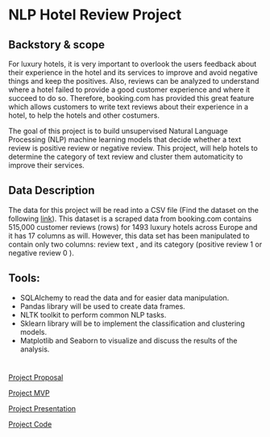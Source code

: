 # NLP Hotel Review Project
## Backstory & scope
For luxury hotels, it is very important to overlook the users feedback about their experience in the hotel and its services to improve and avoid negative 
things and keep the positives. Also, reviews can be analyzed to understand where a hotel failed to provide a good customer experience and where it succeed to do 
so. Therefore, booking.com has provided this great feature which allows customers to write text reviews about their experience in a hotel, to help the hotels and other costumers.

The goal of this project is to build unsupervised Natural Language Processing (NLP) machine learning models that decide whether a text review is positive review or 
negative review. This project, will help hotels to determine the category of text review and cluster them automaticity to improve their services.

## Data Description
The data for this project will be read into a CSV file (Find the dataset on the following [link](https://www.kaggle.com/jiashenliu/515k-hotel-reviews-data-in-europe/discussion)). 
This dataset is a scraped data from booking.com contains 515,000 customer reviews (rows)  for 1493 luxury hotels across Europe and it has 17 columns as will. However, 
this data set has been manipulated to contain only two columns: review text , and its category (positive review 1 or negative review 0 ).

## Tools:
- SQLAlchemy to read the data and for easier data manipulation.
- Pandas library will be used to create data frames.
- NLTK toolkit to perform common NLP tasks.
- Sklearn library will be to implement the classification and clustering models.
- Matplotlib and Seaborn to visualize and discuss the results of the analysis.

#
[Project Proposal](Proposal_Hotel_Review.md)

[Project MVP](MVP_Hotel_Review.md)

[Project Presentation](https://github.com/AliMufeed/Hotel_Review_NLP/blob/main/Hotel_Reviews_NLP_Presentation.pdf)

[Project Code](Hotel_Reviews_NLP.ipynb)
